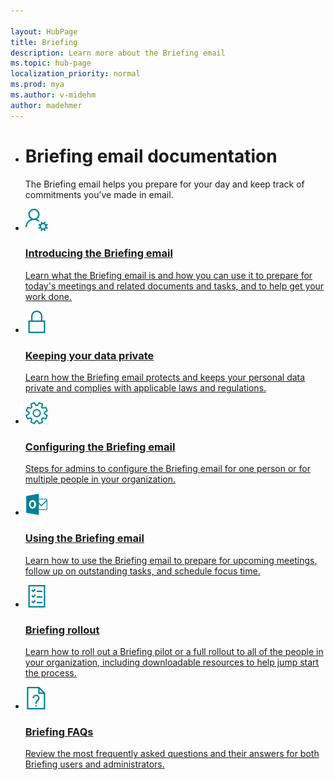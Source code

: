 ```yaml
---

layout: HubPage
title: Briefing
description: Learn more about the Briefing email
ms.topic: hub-page
localization_priority: normal 
ms.prod: mya
ms.author: v-midehm
author: madehmer
---
```



<ul class="cardsY panelContent singlePanelContent">
    <li>
        <h1>Briefing email documentation</h1>
            <p>The Briefing email helps you prepare for your day and keep track of commitments you’ve made in email.</p>
    </li>
</ul>

<ul class="cardsM panelContent singlePanelContent cols cols2">
    <li>
        <a href="https://docs.microsoft.com/briefing/be-overview">
        <div class="cardSize">
            <div class="cardPadding">
                <div class="card">
                    <div class="cardImageOuter">
                        <div class="cardImage">
                            <img src="Images/icon-personaldata.png" alt="" />
                        </div>
                    </div>
                    <div class="cardText">
                        <h3>Introducing the Briefing email</h3>
                        <p>Learn what the Briefing email is and how you can use it to prepare for today's meetings and related documents and tasks, and to help get your work done.</p>
                    </div>
                </div>
            </div>
        </div>
        </a>
    </li>
    <li>
        <a href="https://docs.microsoft.com/briefing/be-privacy">
        <div class="cardSize">
            <div class="cardPadding">
                <div class="card">
                    <div class="cardImageOuter">
                        <div class="cardImage">
                            <img src="Images/icon-privacy.png" alt="" />
                        </div>
                    </div>
                    <div class="cardText">
                        <h3>Keeping your data private</h3>
                        <p>Learn how the Briefing email protects and keeps your personal data private and complies with applicable laws and regulations.</p>
                    </div>
                </div>
            </div>
        </div>
        </a>
</li>
    <li>
        <a href="https://docs.microsoft.com/briefing/be-admin">
        <div class="cardSize">
            <div class="cardPadding">
                <div class="card">
                    <div class="cardImageOuter">
                        <div class="cardImage">
                            <img src="Images/icon-settings.png" alt="" />
                        </div>
                    </div>
                    <div class="cardText">
                        <h3>Configuring the Briefing email</h3>
                        <p>Steps for admins to configure the Briefing email for one person or for multiple people in your organization.</p>
                    </div>
                </div>
            </div>
        </div>
        </a>
    </li>
    <li>
        <a href="https://docs.microsoft.com/briefing/be-meetings">
        <div class="cardSize">
            <div class="cardPadding">
                <div class="card">
                    <div class="cardImageOuter">
                        <div class="cardImage">
                            <img src="Images/icon-outlook.png" alt="" />
                        </div>
                    </div>
                    <div class="cardText">
                        <h3>Using the Briefing email</h3>
                        <p>Learn how to use the Briefing email to prepare for upcoming meetings, follow up on outstanding tasks, and schedule focus time.</p>
                    </div>
                </div>
            </div>
        </div>
        </a>
    </li>
    <li>
        <a href="https://docs.microsoft.com/briefing/be-pilot">
        <div class="cardSize">
            <div class="cardPadding">
                <div class="card">
                    <div class="cardImageOuter">
                        <div class="cardImage">
                            <img src="Images/icon-checklist.png" alt="" />
                        </div>
                    </div>
                    <div class="cardText">
                        <h3>Briefing rollout</h3>
                        <p>Learn how to roll out a Briefing pilot or a full rollout to all of the people in your organization, including downloadable resources to help jump start the process.</p>
                    </div>
                </div>
            </div>
        </div>
        </a>
    </li>
    <li>
        <a href="https://docs.microsoft.com/briefing/be-faqs">
        <div class="cardSize">
            <div class="cardPadding">
                <div class="card">
                    <div class="cardImageOuter">
                        <div class="cardImage">
                            <img src="Images/icon-faqs.png" alt="" />
                        </div>
                    </div>
                    <div class="cardText">
                        <h3>Briefing FAQs</h3>
                        <p>Review the most frequently asked questions and their answers for both Briefing users and administrators.</p>
                    </div>
                </div>
            </div>
        </div>
        </a>
    </li>
</ul>
